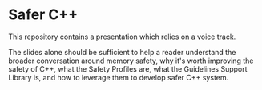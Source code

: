 # Safer C++

This repository contains a presentation which relies on a voice track.

The slides alone should be sufficient to help a reader understand the broader conversation around memory safety, why it's worth improving the safety of C++, what the Safety Profiles are, what the Guidelines Support Library is, and how to leverage them to develop safer C++ system.
